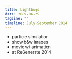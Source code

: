 ```yaml
---
title: Lightbugs
date: 2009-06-25
tagline: ""
timeline: July-September 2014
---
```


* particle simulation
* show b&w images
* movie w/ animation
* at ReGenerate 2014

